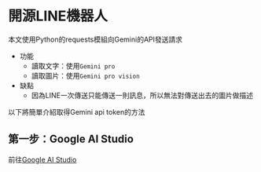 # 開源LINE機器人
本文使用Python的requests模組向Gemini的API發送請求
* 功能
  * 讀取文字：使用`Gemini pro`
  * 讀取圖片：使用`Gemini pro vision`
* 缺點
  * 因為LINE一次傳送只能傳送一則訊息，所以無法對傳送出去的圖片做描述

以下將簡單介紹取得Gemini api token的方法
## 第一步：Google AI Studio
前往[Google AI Studio](https://aistudio.google.com/)
